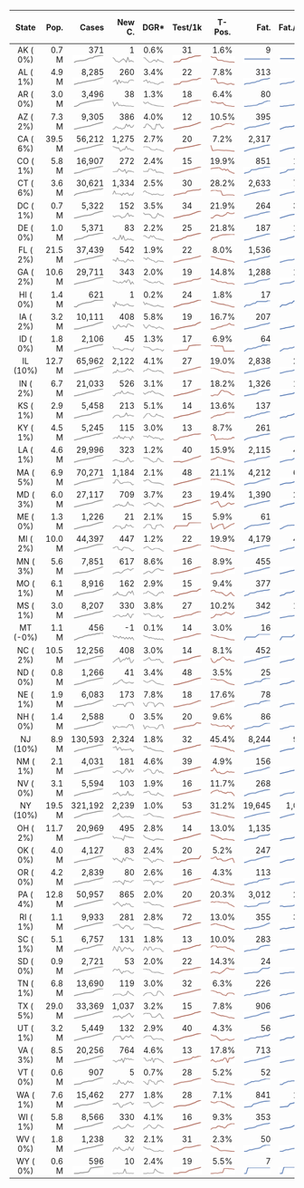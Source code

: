 
<!-- Building Table Time:  2020-05-06T20:34:07.043812 -->


| State | Pop. | Cases | New C. | DGR* | Test/1k | T-Pos. | Fat. | Fat./1M  | CFR* |  GF* | GF-14day | Dbl.Days | CDD | As-Of Date | 
| :---: | ---: | ---: | ---: | :---: | :---: | :---: | ---: | ---:  | :---: |  :---: | :---: | :---: | ---: | :---: | 
| AK ( 0%)  | 0.7 M  | 371 <br><img src="/assets/images/covid/sparklines/AK_img_positive_20200506_1588811647.png"> | 1 <br><img src="/assets/images/covid/sparklines/AK_img_positiveIncrease_20200506_1588811647.png"> | 0.6% <br><img src="/assets/images/covid/sparklines/AK_img_dgr_4_20200506_1588811647.png"> | 31 <br><img src="/assets/images/covid/sparklines/AK_img_total_test_per_1k_20200506_1588811647.png"> | 1.6% <br><img src="/assets/images/covid/sparklines/AK_img_test_positivity_20200506_1588811647.png"> | 9 <br><img src="/assets/images/covid/sparklines/AK_img_death_20200506_1588811647.png"> | 12 <br><img src="/assets/images/covid/sparklines/AK_img_death_20200506_1588811647.png">  | 2.4% <br><img src="/assets/images/covid/sparklines/AK_img_cfr_4_20200506_1588811648.png"> |  0.9 <br><img src="/assets/images/covid/sparklines/AK_img_gfac_4_20200506_1588811647.png"> | 14.0 <br><img src="/assets/images/covid/sparklines/AK_img_gfac_14sum_20200506_1588811648.png"> | 122 <br><img src="/assets/images/covid/sparklines/AK_img_doubling_days_20200506_1588811648.png"> | 4   | 05-May | 
| AL ( 1%)  | 4.9 M  | 8,285 <br><img src="/assets/images/covid/sparklines/AL_img_positive_20200506_1588811648.png"> | 260 <br><img src="/assets/images/covid/sparklines/AL_img_positiveIncrease_20200506_1588811648.png"> | 3.4% <br><img src="/assets/images/covid/sparklines/AL_img_dgr_4_20200506_1588811649.png"> | 22 <br><img src="/assets/images/covid/sparklines/AL_img_total_test_per_1k_20200506_1588811649.png"> | 7.8% <br><img src="/assets/images/covid/sparklines/AL_img_test_positivity_20200506_1588811649.png"> | 313 <br><img src="/assets/images/covid/sparklines/AL_img_death_20200506_1588811649.png"> | 64 <br><img src="/assets/images/covid/sparklines/AL_img_death_20200506_1588811649.png">  | 3.8% <br><img src="/assets/images/covid/sparklines/AL_img_cfr_4_20200506_1588811650.png"> |  1.0 <br><img src="/assets/images/covid/sparklines/AL_img_gfac_4_20200506_1588811649.png"> | 19.0 <br><img src="/assets/images/covid/sparklines/AL_img_gfac_14sum_20200506_1588811650.png"> | 20 <br><img src="/assets/images/covid/sparklines/AL_img_doubling_days_20200506_1588811650.png"> | 1   | 05-May | 
| AR ( 0%)  | 3.0 M  | 3,496 <br><img src="/assets/images/covid/sparklines/AR_img_positive_20200506_1588811650.png"> | 38 <br><img src="/assets/images/covid/sparklines/AR_img_positiveIncrease_20200506_1588811650.png"> | 1.3% <br><img src="/assets/images/covid/sparklines/AR_img_dgr_4_20200506_1588811651.png"> | 18 <br><img src="/assets/images/covid/sparklines/AR_img_total_test_per_1k_20200506_1588811651.png"> | 6.4% <br><img src="/assets/images/covid/sparklines/AR_img_test_positivity_20200506_1588811651.png"> | 80 <br><img src="/assets/images/covid/sparklines/AR_img_death_20200506_1588811651.png"> | 27 <br><img src="/assets/images/covid/sparklines/AR_img_death_20200506_1588811651.png">  | 2.2% <br><img src="/assets/images/covid/sparklines/AR_img_cfr_4_20200506_1588811652.png"> |  1.0 <br><img src="/assets/images/covid/sparklines/AR_img_gfac_4_20200506_1588811651.png"> | 16.9 <br><img src="/assets/images/covid/sparklines/AR_img_gfac_14sum_20200506_1588811651.png"> | 52 <br><img src="/assets/images/covid/sparklines/AR_img_doubling_days_20200506_1588811652.png"> | 0   | 05-May | 
| AZ ( 2%)  | 7.3 M  | 9,305 <br><img src="/assets/images/covid/sparklines/AZ_img_positive_20200506_1588811652.png"> | 386 <br><img src="/assets/images/covid/sparklines/AZ_img_positiveIncrease_20200506_1588811652.png"> | 4.0% <br><img src="/assets/images/covid/sparklines/AZ_img_dgr_4_20200506_1588811652.png"> | 12 <br><img src="/assets/images/covid/sparklines/AZ_img_total_test_per_1k_20200506_1588811653.png"> | 10.5% <br><img src="/assets/images/covid/sparklines/AZ_img_test_positivity_20200506_1588811653.png"> | 395 <br><img src="/assets/images/covid/sparklines/AZ_img_death_20200506_1588811653.png"> | 54 <br><img src="/assets/images/covid/sparklines/AZ_img_death_20200506_1588811653.png">  | 4.2% <br><img src="/assets/images/covid/sparklines/AZ_img_cfr_4_20200506_1588811654.png"> |  1.1 <br><img src="/assets/images/covid/sparklines/AZ_img_gfac_4_20200506_1588811653.png"> | 15.2 <br><img src="/assets/images/covid/sparklines/AZ_img_gfac_14sum_20200506_1588811653.png"> | 17 <br><img src="/assets/images/covid/sparklines/AZ_img_doubling_days_20200506_1588811654.png"> | 0   | 05-May | 
| CA ( 6%)  | 39.5 M  | 56,212 <br><img src="/assets/images/covid/sparklines/CA_img_positive_20200506_1588811654.png"> | 1,275 <br><img src="/assets/images/covid/sparklines/CA_img_positiveIncrease_20200506_1588811654.png"> | 2.7% <br><img src="/assets/images/covid/sparklines/CA_img_dgr_4_20200506_1588811654.png"> | 20 <br><img src="/assets/images/covid/sparklines/CA_img_total_test_per_1k_20200506_1588811655.png"> | 7.2% <br><img src="/assets/images/covid/sparklines/CA_img_test_positivity_20200506_1588811655.png"> | 2,317 <br><img src="/assets/images/covid/sparklines/CA_img_death_20200506_1588811655.png"> | 59 <br><img src="/assets/images/covid/sparklines/CA_img_death_20200506_1588811655.png">  | 4.1% <br><img src="/assets/images/covid/sparklines/CA_img_cfr_4_20200506_1588811656.png"> |  1.0 <br><img src="/assets/images/covid/sparklines/CA_img_gfac_4_20200506_1588811655.png"> | 15.3 <br><img src="/assets/images/covid/sparklines/CA_img_gfac_14sum_20200506_1588811655.png"> | 26 <br><img src="/assets/images/covid/sparklines/CA_img_doubling_days_20200506_1588811655.png"> | 3   | 05-May | 
| CO ( 1%)  | 5.8 M  | 16,907 <br><img src="/assets/images/covid/sparklines/CO_img_positive_20200506_1588811656.png"> | 272 <br><img src="/assets/images/covid/sparklines/CO_img_positiveIncrease_20200506_1588811656.png"> | 2.4% <br><img src="/assets/images/covid/sparklines/CO_img_dgr_4_20200506_1588811656.png"> | 15 <br><img src="/assets/images/covid/sparklines/CO_img_total_test_per_1k_20200506_1588811657.png"> | 19.9% <br><img src="/assets/images/covid/sparklines/CO_img_test_positivity_20200506_1588811657.png"> | 851 <br><img src="/assets/images/covid/sparklines/CO_img_death_20200506_1588811657.png"> | 148 <br><img src="/assets/images/covid/sparklines/CO_img_death_20200506_1588811657.png">  | 5.1% <br><img src="/assets/images/covid/sparklines/CO_img_cfr_4_20200506_1588811658.png"> |  1.9 <br><img src="/assets/images/covid/sparklines/CO_img_gfac_4_20200506_1588811657.png"> | 35.9 <br><img src="/assets/images/covid/sparklines/CO_img_gfac_14sum_20200506_1588811657.png"> | 29 <br><img src="/assets/images/covid/sparklines/CO_img_doubling_days_20200506_1588811658.png"> | 4   | 05-May | 
| CT ( 6%)  | 3.6 M  | 30,621 <br><img src="/assets/images/covid/sparklines/CT_img_positive_20200506_1588811658.png"> | 1,334 <br><img src="/assets/images/covid/sparklines/CT_img_positiveIncrease_20200506_1588811658.png"> | 2.5% <br><img src="/assets/images/covid/sparklines/CT_img_dgr_4_20200506_1588811658.png"> | 30 <br><img src="/assets/images/covid/sparklines/CT_img_total_test_per_1k_20200506_1588811658.png"> | 28.2% <br><img src="/assets/images/covid/sparklines/CT_img_test_positivity_20200506_1588811659.png"> | 2,633 <br><img src="/assets/images/covid/sparklines/CT_img_death_20200506_1588811659.png"> | 739 <br><img src="/assets/images/covid/sparklines/CT_img_death_20200506_1588811659.png">  | 8.4% <br><img src="/assets/images/covid/sparklines/CT_img_cfr_4_20200506_1588811660.png"> |  0.3 <br><img src="/assets/images/covid/sparklines/CT_img_gfac_4_20200506_1588811659.png"> | 13.8 <br><img src="/assets/images/covid/sparklines/CT_img_gfac_14sum_20200506_1588811659.png"> | 28 <br><img src="/assets/images/covid/sparklines/CT_img_doubling_days_20200506_1588811659.png"> | 0   | 04-May | 
| DC ( 1%)  | 0.7 M  | 5,322 <br><img src="/assets/images/covid/sparklines/DC_img_positive_20200506_1588811660.png"> | 152 <br><img src="/assets/images/covid/sparklines/DC_img_positiveIncrease_20200506_1588811660.png"> | 3.5% <br><img src="/assets/images/covid/sparklines/DC_img_dgr_4_20200506_1588811660.png"> | 34 <br><img src="/assets/images/covid/sparklines/DC_img_total_test_per_1k_20200506_1588811660.png"> | 21.9% <br><img src="/assets/images/covid/sparklines/DC_img_test_positivity_20200506_1588811661.png"> | 264 <br><img src="/assets/images/covid/sparklines/DC_img_death_20200506_1588811661.png"> | 374 <br><img src="/assets/images/covid/sparklines/DC_img_death_20200506_1588811661.png">  | 5.0% <br><img src="/assets/images/covid/sparklines/DC_img_cfr_4_20200506_1588811662.png"> |  1.0 <br><img src="/assets/images/covid/sparklines/DC_img_gfac_4_20200506_1588811661.png"> | 15.8 <br><img src="/assets/images/covid/sparklines/DC_img_gfac_14sum_20200506_1588811661.png"> | 20 <br><img src="/assets/images/covid/sparklines/DC_img_doubling_days_20200506_1588811661.png"> | 2   | 04-May | 
| DE ( 0%)  | 1.0 M  | 5,371 <br><img src="/assets/images/covid/sparklines/DE_img_positive_20200506_1588811662.png"> | 83 <br><img src="/assets/images/covid/sparklines/DE_img_positiveIncrease_20200506_1588811662.png"> | 2.2% <br><img src="/assets/images/covid/sparklines/DE_img_dgr_4_20200506_1588811662.png"> | 25 <br><img src="/assets/images/covid/sparklines/DE_img_total_test_per_1k_20200506_1588811662.png"> | 21.8% <br><img src="/assets/images/covid/sparklines/DE_img_test_positivity_20200506_1588811663.png"> | 187 <br><img src="/assets/images/covid/sparklines/DE_img_death_20200506_1588811663.png"> | 192 <br><img src="/assets/images/covid/sparklines/DE_img_death_20200506_1588811663.png">  | 3.4% <br><img src="/assets/images/covid/sparklines/DE_img_cfr_4_20200506_1588811664.png"> |  1.0 <br><img src="/assets/images/covid/sparklines/DE_img_gfac_4_20200506_1588811663.png"> | 18.1 <br><img src="/assets/images/covid/sparklines/DE_img_gfac_14sum_20200506_1588811663.png"> | 32 <br><img src="/assets/images/covid/sparklines/DE_img_doubling_days_20200506_1588811663.png"> | 0   | 04-May | 
| FL ( 2%)  | 21.5 M  | 37,439 <br><img src="/assets/images/covid/sparklines/FL_img_positive_20200506_1588811664.png"> | 542 <br><img src="/assets/images/covid/sparklines/FL_img_positiveIncrease_20200506_1588811664.png"> | 1.9% <br><img src="/assets/images/covid/sparklines/FL_img_dgr_4_20200506_1588811664.png"> | 22 <br><img src="/assets/images/covid/sparklines/FL_img_total_test_per_1k_20200506_1588811664.png"> | 8.0% <br><img src="/assets/images/covid/sparklines/FL_img_test_positivity_20200506_1588811664.png"> | 1,536 <br><img src="/assets/images/covid/sparklines/FL_img_death_20200506_1588811665.png"> | 72 <br><img src="/assets/images/covid/sparklines/FL_img_death_20200506_1588811665.png">  | 3.9% <br><img src="/assets/images/covid/sparklines/FL_img_cfr_4_20200506_1588811666.png"> |  1.0 <br><img src="/assets/images/covid/sparklines/FL_img_gfac_4_20200506_1588811665.png"> | 15.6 <br><img src="/assets/images/covid/sparklines/FL_img_gfac_14sum_20200506_1588811665.png"> | 37 <br><img src="/assets/images/covid/sparklines/FL_img_doubling_days_20200506_1588811665.png"> | 1   | 05-May | 
| GA ( 2%)  | 10.6 M  | 29,711 <br><img src="/assets/images/covid/sparklines/GA_img_positive_20200506_1588811666.png"> | 343 <br><img src="/assets/images/covid/sparklines/GA_img_positiveIncrease_20200506_1588811666.png"> | 2.0% <br><img src="/assets/images/covid/sparklines/GA_img_dgr_4_20200506_1588811666.png"> | 19 <br><img src="/assets/images/covid/sparklines/GA_img_total_test_per_1k_20200506_1588811666.png"> | 14.8% <br><img src="/assets/images/covid/sparklines/GA_img_test_positivity_20200506_1588811666.png"> | 1,288 <br><img src="/assets/images/covid/sparklines/GA_img_death_20200506_1588811667.png"> | 121 <br><img src="/assets/images/covid/sparklines/GA_img_death_20200506_1588811667.png">  | 4.2% <br><img src="/assets/images/covid/sparklines/GA_img_cfr_4_20200506_1588811667.png"> |  1.1 <br><img src="/assets/images/covid/sparklines/GA_img_gfac_4_20200506_1588811667.png"> | 15.2 <br><img src="/assets/images/covid/sparklines/GA_img_gfac_14sum_20200506_1588811667.png"> | 34 <br><img src="/assets/images/covid/sparklines/GA_img_doubling_days_20200506_1588811667.png"> | 1   | 05-May | 
| HI ( 0%)  | 1.4 M  | 621 <br><img src="/assets/images/covid/sparklines/HI_img_positive_20200506_1588811668.png"> | 1 <br><img src="/assets/images/covid/sparklines/HI_img_positiveIncrease_20200506_1588811668.png"> | 0.2% <br><img src="/assets/images/covid/sparklines/HI_img_dgr_4_20200506_1588811668.png"> | 24 <br><img src="/assets/images/covid/sparklines/HI_img_total_test_per_1k_20200506_1588811668.png"> | 1.8% <br><img src="/assets/images/covid/sparklines/HI_img_test_positivity_20200506_1588811668.png"> | 17 <br><img src="/assets/images/covid/sparklines/HI_img_death_20200506_1588811668.png"> | 12 <br><img src="/assets/images/covid/sparklines/HI_img_death_20200506_1588811668.png">  | 2.7% <br><img src="/assets/images/covid/sparklines/HI_img_cfr_4_20200506_1588811669.png"> |  0.6 <br><img src="/assets/images/covid/sparklines/HI_img_gfac_4_20200506_1588811668.png"> | 5.8 <br><img src="/assets/images/covid/sparklines/HI_img_gfac_14sum_20200506_1588811669.png"> | 379 <br><img src="/assets/images/covid/sparklines/HI_img_doubling_days_20200506_1588811669.png"> | 12   | 04-May | 
| IA ( 2%)  | 3.2 M  | 10,111 <br><img src="/assets/images/covid/sparklines/IA_img_positive_20200506_1588811669.png"> | 408 <br><img src="/assets/images/covid/sparklines/IA_img_positiveIncrease_20200506_1588811670.png"> | 5.8% <br><img src="/assets/images/covid/sparklines/IA_img_dgr_4_20200506_1588811670.png"> | 19 <br><img src="/assets/images/covid/sparklines/IA_img_total_test_per_1k_20200506_1588811670.png"> | 16.7% <br><img src="/assets/images/covid/sparklines/IA_img_test_positivity_20200506_1588811670.png"> | 207 <br><img src="/assets/images/covid/sparklines/IA_img_death_20200506_1588811670.png"> | 66 <br><img src="/assets/images/covid/sparklines/IA_img_death_20200506_1588811670.png">  | 2.0% <br><img src="/assets/images/covid/sparklines/IA_img_cfr_4_20200506_1588811671.png"> |  0.9 <br><img src="/assets/images/covid/sparklines/IA_img_gfac_4_20200506_1588811670.png"> | 17.3 <br><img src="/assets/images/covid/sparklines/IA_img_gfac_14sum_20200506_1588811671.png"> | 12 <br><img src="/assets/images/covid/sparklines/IA_img_doubling_days_20200506_1588811671.png"> | 1   | 04-May | 
| ID ( 0%)  | 1.8 M  | 2,106 <br><img src="/assets/images/covid/sparklines/ID_img_positive_20200506_1588811671.png"> | 45 <br><img src="/assets/images/covid/sparklines/ID_img_positiveIncrease_20200506_1588811671.png"> | 1.3% <br><img src="/assets/images/covid/sparklines/ID_img_dgr_4_20200506_1588811671.png"> | 17 <br><img src="/assets/images/covid/sparklines/ID_img_total_test_per_1k_20200506_1588811672.png"> | 6.9% <br><img src="/assets/images/covid/sparklines/ID_img_test_positivity_20200506_1588811672.png"> | 64 <br><img src="/assets/images/covid/sparklines/ID_img_death_20200506_1588811672.png"> | 36 <br><img src="/assets/images/covid/sparklines/ID_img_death_20200506_1588811672.png">  | 3.1% <br><img src="/assets/images/covid/sparklines/ID_img_cfr_4_20200506_1588811673.png"> |  0.7 <br><img src="/assets/images/covid/sparklines/ID_img_gfac_4_20200506_1588811672.png"> | 22.6 <br><img src="/assets/images/covid/sparklines/ID_img_gfac_14sum_20200506_1588811672.png"> | 52 <br><img src="/assets/images/covid/sparklines/ID_img_doubling_days_20200506_1588811673.png"> | 0   | 03-May | 
| IL (10%)  | 12.7 M  | 65,962 <br><img src="/assets/images/covid/sparklines/IL_img_positive_20200506_1588811673.png"> | 2,122 <br><img src="/assets/images/covid/sparklines/IL_img_positiveIncrease_20200506_1588811673.png"> | 4.1% <br><img src="/assets/images/covid/sparklines/IL_img_dgr_4_20200506_1588811673.png"> | 27 <br><img src="/assets/images/covid/sparklines/IL_img_total_test_per_1k_20200506_1588811674.png"> | 19.0% <br><img src="/assets/images/covid/sparklines/IL_img_test_positivity_20200506_1588811674.png"> | 2,838 <br><img src="/assets/images/covid/sparklines/IL_img_death_20200506_1588811674.png"> | 224 <br><img src="/assets/images/covid/sparklines/IL_img_death_20200506_1588811674.png">  | 4.3% <br><img src="/assets/images/covid/sparklines/IL_img_cfr_4_20200506_1588811675.png"> |  0.9 <br><img src="/assets/images/covid/sparklines/IL_img_gfac_4_20200506_1588811674.png"> | 14.9 <br><img src="/assets/images/covid/sparklines/IL_img_gfac_14sum_20200506_1588811674.png"> | 17 <br><img src="/assets/images/covid/sparklines/IL_img_doubling_days_20200506_1588811675.png"> | 2   | 05-May | 
| IN ( 2%)  | 6.7 M  | 21,033 <br><img src="/assets/images/covid/sparklines/IN_img_positive_20200506_1588811675.png"> | 526 <br><img src="/assets/images/covid/sparklines/IN_img_positiveIncrease_20200506_1588811675.png"> | 3.1% <br><img src="/assets/images/covid/sparklines/IN_img_dgr_4_20200506_1588811675.png"> | 17 <br><img src="/assets/images/covid/sparklines/IN_img_total_test_per_1k_20200506_1588811676.png"> | 18.2% <br><img src="/assets/images/covid/sparklines/IN_img_test_positivity_20200506_1588811676.png"> | 1,326 <br><img src="/assets/images/covid/sparklines/IN_img_death_20200506_1588811676.png"> | 197 <br><img src="/assets/images/covid/sparklines/IN_img_death_20200506_1588811676.png">  | 6.2% <br><img src="/assets/images/covid/sparklines/IN_img_cfr_4_20200506_1588811677.png"> |  0.9 <br><img src="/assets/images/covid/sparklines/IN_img_gfac_4_20200506_1588811676.png"> | 14.7 <br><img src="/assets/images/covid/sparklines/IN_img_gfac_14sum_20200506_1588811676.png"> | 23 <br><img src="/assets/images/covid/sparklines/IN_img_doubling_days_20200506_1588811676.png"> | 4   | 05-May | 
| KS ( 1%)  | 2.9 M  | 5,458 <br><img src="/assets/images/covid/sparklines/KS_img_positive_20200506_1588811677.png"> | 213 <br><img src="/assets/images/covid/sparklines/KS_img_positiveIncrease_20200506_1588811677.png"> | 5.1% <br><img src="/assets/images/covid/sparklines/KS_img_dgr_4_20200506_1588811677.png"> | 14 <br><img src="/assets/images/covid/sparklines/KS_img_total_test_per_1k_20200506_1588811677.png"> | 13.6% <br><img src="/assets/images/covid/sparklines/KS_img_test_positivity_20200506_1588811678.png"> | 137 <br><img src="/assets/images/covid/sparklines/KS_img_death_20200506_1588811678.png"> | 47 <br><img src="/assets/images/covid/sparklines/KS_img_death_20200506_1588811678.png">  | 2.7% <br><img src="/assets/images/covid/sparklines/KS_img_cfr_4_20200506_1588811679.png"> |  1.0 <br><img src="/assets/images/covid/sparklines/KS_img_gfac_4_20200506_1588811678.png"> | 19.1 <br><img src="/assets/images/covid/sparklines/KS_img_gfac_14sum_20200506_1588811678.png"> | 14 <br><img src="/assets/images/covid/sparklines/KS_img_doubling_days_20200506_1588811678.png"> | 3   | 05-May | 
| KY ( 1%)  | 4.5 M  | 5,245 <br><img src="/assets/images/covid/sparklines/KY_img_positive_20200506_1588811679.png"> | 115 <br><img src="/assets/images/covid/sparklines/KY_img_positiveIncrease_20200506_1588811679.png"> | 3.0% <br><img src="/assets/images/covid/sparklines/KY_img_dgr_4_20200506_1588811679.png"> | 13 <br><img src="/assets/images/covid/sparklines/KY_img_total_test_per_1k_20200506_1588811679.png"> | 8.7% <br><img src="/assets/images/covid/sparklines/KY_img_test_positivity_20200506_1588811679.png"> | 261 <br><img src="/assets/images/covid/sparklines/KY_img_death_20200506_1588811680.png"> | 58 <br><img src="/assets/images/covid/sparklines/KY_img_death_20200506_1588811680.png">  | 5.0% <br><img src="/assets/images/covid/sparklines/KY_img_cfr_4_20200506_1588811681.png"> |  0.6 <br><img src="/assets/images/covid/sparklines/KY_img_gfac_4_20200506_1588811680.png"> | 16.0 <br><img src="/assets/images/covid/sparklines/KY_img_gfac_14sum_20200506_1588811680.png"> | 23 <br><img src="/assets/images/covid/sparklines/KY_img_doubling_days_20200506_1588811680.png"> | 1   | 04-May | 
| LA ( 1%)  | 4.6 M  | 29,996 <br><img src="/assets/images/covid/sparklines/LA_img_positive_20200506_1588811681.png"> | 323 <br><img src="/assets/images/covid/sparklines/LA_img_positiveIncrease_20200506_1588811681.png"> | 1.2% <br><img src="/assets/images/covid/sparklines/LA_img_dgr_4_20200506_1588811681.png"> | 40 <br><img src="/assets/images/covid/sparklines/LA_img_total_test_per_1k_20200506_1588811681.png"> | 15.9% <br><img src="/assets/images/covid/sparklines/LA_img_test_positivity_20200506_1588811681.png"> | 2,115 <br><img src="/assets/images/covid/sparklines/LA_img_death_20200506_1588811682.png"> | 455 <br><img src="/assets/images/covid/sparklines/LA_img_death_20200506_1588811682.png">  | 6.9% <br><img src="/assets/images/covid/sparklines/LA_img_cfr_4_20200506_1588811683.png"> |  1.1 <br><img src="/assets/images/covid/sparklines/LA_img_gfac_4_20200506_1588811682.png"> | 14.9 <br><img src="/assets/images/covid/sparklines/LA_img_gfac_14sum_20200506_1588811682.png"> | 60 <br><img src="/assets/images/covid/sparklines/LA_img_doubling_days_20200506_1588811682.png"> | 1   | 05-May | 
| MA ( 5%)  | 6.9 M  | 70,271 <br><img src="/assets/images/covid/sparklines/MA_img_positive_20200506_1588811683.png"> | 1,184 <br><img src="/assets/images/covid/sparklines/MA_img_positiveIncrease_20200506_1588811683.png"> | 2.1% <br><img src="/assets/images/covid/sparklines/MA_img_dgr_4_20200506_1588811683.png"> | 48 <br><img src="/assets/images/covid/sparklines/MA_img_total_test_per_1k_20200506_1588811683.png"> | 21.1% <br><img src="/assets/images/covid/sparklines/MA_img_test_positivity_20200506_1588811683.png"> | 4,212 <br><img src="/assets/images/covid/sparklines/MA_img_death_20200506_1588811684.png"> | 606 <br><img src="/assets/images/covid/sparklines/MA_img_death_20200506_1588811684.png">  | 5.9% <br><img src="/assets/images/covid/sparklines/MA_img_cfr_4_20200506_1588811685.png"> |  1.0 <br><img src="/assets/images/covid/sparklines/MA_img_gfac_4_20200506_1588811684.png"> | 14.1 <br><img src="/assets/images/covid/sparklines/MA_img_gfac_14sum_20200506_1588811684.png"> | 32 <br><img src="/assets/images/covid/sparklines/MA_img_doubling_days_20200506_1588811684.png"> | 0   | 05-May | 
| MD ( 3%)  | 6.0 M  | 27,117 <br><img src="/assets/images/covid/sparklines/MD_img_positive_20200506_1588811685.png"> | 709 <br><img src="/assets/images/covid/sparklines/MD_img_positiveIncrease_20200506_1588811685.png"> | 3.7% <br><img src="/assets/images/covid/sparklines/MD_img_dgr_4_20200506_1588811685.png"> | 23 <br><img src="/assets/images/covid/sparklines/MD_img_total_test_per_1k_20200506_1588811685.png"> | 19.4% <br><img src="/assets/images/covid/sparklines/MD_img_test_positivity_20200506_1588811685.png"> | 1,390 <br><img src="/assets/images/covid/sparklines/MD_img_death_20200506_1588811686.png"> | 230 <br><img src="/assets/images/covid/sparklines/MD_img_death_20200506_1588811686.png">  | 5.1% <br><img src="/assets/images/covid/sparklines/MD_img_cfr_4_20200506_1588811689.png"> |  0.9 <br><img src="/assets/images/covid/sparklines/MD_img_gfac_4_20200506_1588811686.png"> | 15.2 <br><img src="/assets/images/covid/sparklines/MD_img_gfac_14sum_20200506_1588811686.png"> | 19 <br><img src="/assets/images/covid/sparklines/MD_img_doubling_days_20200506_1588811686.png"> | 4   | 05-May | 
| ME ( 0%)  | 1.3 M  | 1,226 <br><img src="/assets/images/covid/sparklines/ME_img_positive_20200506_1588811689.png"> | 21 <br><img src="/assets/images/covid/sparklines/ME_img_positiveIncrease_20200506_1588811690.png"> | 2.1% <br><img src="/assets/images/covid/sparklines/ME_img_dgr_4_20200506_1588811690.png"> | 15 <br><img src="/assets/images/covid/sparklines/ME_img_total_test_per_1k_20200506_1588811690.png"> | 5.9% <br><img src="/assets/images/covid/sparklines/ME_img_test_positivity_20200506_1588811690.png"> | 61 <br><img src="/assets/images/covid/sparklines/ME_img_death_20200506_1588811690.png"> | 45 <br><img src="/assets/images/covid/sparklines/ME_img_death_20200506_1588811690.png">  | 4.9% <br><img src="/assets/images/covid/sparklines/ME_img_cfr_4_20200506_1588811691.png"> |  1.0 <br><img src="/assets/images/covid/sparklines/ME_img_gfac_4_20200506_1588811691.png"> | 16.4 <br><img src="/assets/images/covid/sparklines/ME_img_gfac_14sum_20200506_1588811691.png"> | 34 <br><img src="/assets/images/covid/sparklines/ME_img_doubling_days_20200506_1588811691.png"> | 0   | 04-May | 
| MI ( 2%)  | 10.0 M  | 44,397 <br><img src="/assets/images/covid/sparklines/MI_img_positive_20200506_1588811691.png"> | 447 <br><img src="/assets/images/covid/sparklines/MI_img_positiveIncrease_20200506_1588811692.png"> | 1.2% <br><img src="/assets/images/covid/sparklines/MI_img_dgr_4_20200506_1588811692.png"> | 22 <br><img src="/assets/images/covid/sparklines/MI_img_total_test_per_1k_20200506_1588811692.png"> | 19.9% <br><img src="/assets/images/covid/sparklines/MI_img_test_positivity_20200506_1588811692.png"> | 4,179 <br><img src="/assets/images/covid/sparklines/MI_img_death_20200506_1588811692.png"> | 418 <br><img src="/assets/images/covid/sparklines/MI_img_death_20200506_1588811692.png">  | 9.3% <br><img src="/assets/images/covid/sparklines/MI_img_cfr_4_20200506_1588811693.png"> |  1.3 <br><img src="/assets/images/covid/sparklines/MI_img_gfac_4_20200506_1588811693.png"> | 15.0 <br><img src="/assets/images/covid/sparklines/MI_img_gfac_14sum_20200506_1588811693.png"> | 59 <br><img src="/assets/images/covid/sparklines/MI_img_doubling_days_20200506_1588811693.png"> | 0   | 05-May | 
| MN ( 3%)  | 5.6 M  | 7,851 <br><img src="/assets/images/covid/sparklines/MN_img_positive_20200506_1588811694.png"> | 617 <br><img src="/assets/images/covid/sparklines/MN_img_positiveIncrease_20200506_1588811694.png"> | 8.6% <br><img src="/assets/images/covid/sparklines/MN_img_dgr_4_20200506_1588811694.png"> | 16 <br><img src="/assets/images/covid/sparklines/MN_img_total_test_per_1k_20200506_1588811694.png"> | 8.9% <br><img src="/assets/images/covid/sparklines/MN_img_test_positivity_20200506_1588811694.png"> | 455 <br><img src="/assets/images/covid/sparklines/MN_img_death_20200506_1588811694.png"> | 81 <br><img src="/assets/images/covid/sparklines/MN_img_death_20200506_1588811694.png">  | 6.1% <br><img src="/assets/images/covid/sparklines/MN_img_cfr_4_20200506_1588811695.png"> |  1.1 <br><img src="/assets/images/covid/sparklines/MN_img_gfac_4_20200506_1588811695.png"> | 16.3 <br><img src="/assets/images/covid/sparklines/MN_img_gfac_14sum_20200506_1588811695.png"> | 8 <br><img src="/assets/images/covid/sparklines/MN_img_doubling_days_20200506_1588811695.png"> | 0   | 04-May | 
| MO ( 1%)  | 6.1 M  | 8,916 <br><img src="/assets/images/covid/sparklines/MO_img_positive_20200506_1588811696.png"> | 162 <br><img src="/assets/images/covid/sparklines/MO_img_positiveIncrease_20200506_1588811696.png"> | 2.9% <br><img src="/assets/images/covid/sparklines/MO_img_dgr_4_20200506_1588811696.png"> | 15 <br><img src="/assets/images/covid/sparklines/MO_img_total_test_per_1k_20200506_1588811696.png"> | 9.4% <br><img src="/assets/images/covid/sparklines/MO_img_test_positivity_20200506_1588811696.png"> | 377 <br><img src="/assets/images/covid/sparklines/MO_img_death_20200506_1588811696.png"> | 61 <br><img src="/assets/images/covid/sparklines/MO_img_death_20200506_1588811696.png">  | 4.2% <br><img src="/assets/images/covid/sparklines/MO_img_cfr_4_20200506_1588811697.png"> |  0.9 <br><img src="/assets/images/covid/sparklines/MO_img_gfac_4_20200506_1588811697.png"> | 15.3 <br><img src="/assets/images/covid/sparklines/MO_img_gfac_14sum_20200506_1588811697.png"> | 24 <br><img src="/assets/images/covid/sparklines/MO_img_doubling_days_20200506_1588811697.png"> | 1   | 05-May | 
| MS ( 1%)  | 3.0 M  | 8,207 <br><img src="/assets/images/covid/sparklines/MS_img_positive_20200506_1588811698.png"> | 330 <br><img src="/assets/images/covid/sparklines/MS_img_positiveIncrease_20200506_1588811698.png"> | 3.8% <br><img src="/assets/images/covid/sparklines/MS_img_dgr_4_20200506_1588811698.png"> | 27 <br><img src="/assets/images/covid/sparklines/MS_img_total_test_per_1k_20200506_1588811698.png"> | 10.2% <br><img src="/assets/images/covid/sparklines/MS_img_test_positivity_20200506_1588811698.png"> | 342 <br><img src="/assets/images/covid/sparklines/MS_img_death_20200506_1588811698.png"> | 115 <br><img src="/assets/images/covid/sparklines/MS_img_death_20200506_1588811698.png">  | 4.0% <br><img src="/assets/images/covid/sparklines/MS_img_cfr_4_20200506_1588811699.png"> |  1.4 <br><img src="/assets/images/covid/sparklines/MS_img_gfac_4_20200506_1588811699.png"> | 15.5 <br><img src="/assets/images/covid/sparklines/MS_img_gfac_14sum_20200506_1588811699.png"> | 18 <br><img src="/assets/images/covid/sparklines/MS_img_doubling_days_20200506_1588811699.png"> | 0   | 04-May | 
| MT (-0%)  | 1.1 M  | 456 <br><img src="/assets/images/covid/sparklines/MT_img_positive_20200506_1588811700.png"> | -1 <br><img src="/assets/images/covid/sparklines/MT_img_positiveIncrease_20200506_1588811700.png"> | 0.1% <br><img src="/assets/images/covid/sparklines/MT_img_dgr_4_20200506_1588811700.png"> | 14 <br><img src="/assets/images/covid/sparklines/MT_img_total_test_per_1k_20200506_1588811700.png"> | 3.0% <br><img src="/assets/images/covid/sparklines/MT_img_test_positivity_20200506_1588811700.png"> | 16 <br><img src="/assets/images/covid/sparklines/MT_img_death_20200506_1588811700.png"> | 15 <br><img src="/assets/images/covid/sparklines/MT_img_death_20200506_1588811700.png">  | 3.5% <br><img src="/assets/images/covid/sparklines/MT_img_cfr_4_20200506_1588811701.png"> |  -0.2 <br><img src="/assets/images/covid/sparklines/MT_img_gfac_4_20200506_1588811701.png"> | 10.2 <br><img src="/assets/images/covid/sparklines/MT_img_gfac_14sum_20200506_1588811701.png"> | 846 <br><img src="/assets/images/covid/sparklines/MT_img_doubling_days_20200506_1588811701.png"> | 16   | 05-May | 
| NC ( 2%)  | 10.5 M  | 12,256 <br><img src="/assets/images/covid/sparklines/NC_img_positive_20200506_1588811702.png"> | 408 <br><img src="/assets/images/covid/sparklines/NC_img_positiveIncrease_20200506_1588811702.png"> | 3.0% <br><img src="/assets/images/covid/sparklines/NC_img_dgr_4_20200506_1588811702.png"> | 14 <br><img src="/assets/images/covid/sparklines/NC_img_total_test_per_1k_20200506_1588811702.png"> | 8.1% <br><img src="/assets/images/covid/sparklines/NC_img_test_positivity_20200506_1588811702.png"> | 452 <br><img src="/assets/images/covid/sparklines/NC_img_death_20200506_1588811702.png"> | 43 <br><img src="/assets/images/covid/sparklines/NC_img_death_20200506_1588811702.png">  | 3.6% <br><img src="/assets/images/covid/sparklines/NC_img_cfr_4_20200506_1588811703.png"> |  1.5 <br><img src="/assets/images/covid/sparklines/NC_img_gfac_4_20200506_1588811703.png"> | 15.9 <br><img src="/assets/images/covid/sparklines/NC_img_gfac_14sum_20200506_1588811703.png"> | 23 <br><img src="/assets/images/covid/sparklines/NC_img_doubling_days_20200506_1588811703.png"> | 0   | 05-May | 
| ND ( 0%)  | 0.8 M  | 1,266 <br><img src="/assets/images/covid/sparklines/ND_img_positive_20200506_1588811704.png"> | 41 <br><img src="/assets/images/covid/sparklines/ND_img_positiveIncrease_20200506_1588811704.png"> | 3.4% <br><img src="/assets/images/covid/sparklines/ND_img_dgr_4_20200506_1588811704.png"> | 48 <br><img src="/assets/images/covid/sparklines/ND_img_total_test_per_1k_20200506_1588811704.png"> | 3.5% <br><img src="/assets/images/covid/sparklines/ND_img_test_positivity_20200506_1588811704.png"> | 25 <br><img src="/assets/images/covid/sparklines/ND_img_death_20200506_1588811705.png"> | 33 <br><img src="/assets/images/covid/sparklines/ND_img_death_20200506_1588811705.png">  | 2.0% <br><img src="/assets/images/covid/sparklines/ND_img_cfr_4_20200506_1588811706.png"> |  1.0 <br><img src="/assets/images/covid/sparklines/ND_img_gfac_4_20200506_1588811705.png"> | 15.2 <br><img src="/assets/images/covid/sparklines/ND_img_gfac_14sum_20200506_1588811705.png"> | 20 <br><img src="/assets/images/covid/sparklines/ND_img_doubling_days_20200506_1588811705.png"> | 0   | 05-May | 
| NE ( 1%)  | 1.9 M  | 6,083 <br><img src="/assets/images/covid/sparklines/NE_img_positive_20200506_1588811706.png"> | 173 <br><img src="/assets/images/covid/sparklines/NE_img_positiveIncrease_20200506_1588811706.png"> | 7.8% <br><img src="/assets/images/covid/sparklines/NE_img_dgr_4_20200506_1588811706.png"> | 18 <br><img src="/assets/images/covid/sparklines/NE_img_total_test_per_1k_20200506_1588811706.png"> | 17.6% <br><img src="/assets/images/covid/sparklines/NE_img_test_positivity_20200506_1588811706.png"> | 78 <br><img src="/assets/images/covid/sparklines/NE_img_death_20200506_1588811707.png"> | 40 <br><img src="/assets/images/covid/sparklines/NE_img_death_20200506_1588811707.png">  | 1.4% <br><img src="/assets/images/covid/sparklines/NE_img_cfr_4_20200506_1588811708.png"> |  1.5 <br><img src="/assets/images/covid/sparklines/NE_img_gfac_4_20200506_1588811707.png"> | 39.1 <br><img src="/assets/images/covid/sparklines/NE_img_gfac_14sum_20200506_1588811707.png"> | 9 <br><img src="/assets/images/covid/sparklines/NE_img_doubling_days_20200506_1588811707.png"> | 1   | 04-May | 
| NH ( 0%)  | 1.4 M  | 2,588 <br><img src="/assets/images/covid/sparklines/NH_img_positive_20200506_1588811708.png"> | 0 <br><img src="/assets/images/covid/sparklines/NH_img_positiveIncrease_20200506_1588811708.png"> | 3.5% <br><img src="/assets/images/covid/sparklines/NH_img_dgr_4_20200506_1588811708.png"> | 20 <br><img src="/assets/images/covid/sparklines/NH_img_total_test_per_1k_20200506_1588811708.png"> | 9.6% <br><img src="/assets/images/covid/sparklines/NH_img_test_positivity_20200506_1588811708.png"> | 86 <br><img src="/assets/images/covid/sparklines/NH_img_death_20200506_1588811709.png"> | 63 <br><img src="/assets/images/covid/sparklines/NH_img_death_20200506_1588811709.png">  | 3.3% <br><img src="/assets/images/covid/sparklines/NH_img_cfr_4_20200506_1588811710.png"> |  0.8 <br><img src="/assets/images/covid/sparklines/NH_img_gfac_4_20200506_1588811709.png"> | 14.0 <br><img src="/assets/images/covid/sparklines/NH_img_gfac_14sum_20200506_1588811709.png"> | 20 <br><img src="/assets/images/covid/sparklines/NH_img_doubling_days_20200506_1588811709.png"> | 1   | 04-May | 
| NJ (10%)  | 8.9 M  | 130,593 <br><img src="/assets/images/covid/sparklines/NJ_img_positive_20200506_1588811710.png"> | 2,324 <br><img src="/assets/images/covid/sparklines/NJ_img_positiveIncrease_20200506_1588811710.png"> | 1.8% <br><img src="/assets/images/covid/sparklines/NJ_img_dgr_4_20200506_1588811710.png"> | 32 <br><img src="/assets/images/covid/sparklines/NJ_img_total_test_per_1k_20200506_1588811710.png"> | 45.4% <br><img src="/assets/images/covid/sparklines/NJ_img_test_positivity_20200506_1588811710.png"> | 8,244 <br><img src="/assets/images/covid/sparklines/NJ_img_death_20200506_1588811711.png"> | 928 <br><img src="/assets/images/covid/sparklines/NJ_img_death_20200506_1588811711.png">  | 6.2% <br><img src="/assets/images/covid/sparklines/NJ_img_cfr_4_20200506_1588811712.png"> |  1.1 <br><img src="/assets/images/covid/sparklines/NJ_img_gfac_4_20200506_1588811711.png"> | 14.2 <br><img src="/assets/images/covid/sparklines/NJ_img_gfac_14sum_20200506_1588811711.png"> | 38 <br><img src="/assets/images/covid/sparklines/NJ_img_doubling_days_20200506_1588811711.png"> | 0   | 05-May | 
| NM ( 1%)  | 2.1 M  | 4,031 <br><img src="/assets/images/covid/sparklines/NM_img_positive_20200506_1588811712.png"> | 181 <br><img src="/assets/images/covid/sparklines/NM_img_positiveIncrease_20200506_1588811712.png"> | 4.6% <br><img src="/assets/images/covid/sparklines/NM_img_dgr_4_20200506_1588811712.png"> | 39 <br><img src="/assets/images/covid/sparklines/NM_img_total_test_per_1k_20200506_1588811712.png"> | 4.9% <br><img src="/assets/images/covid/sparklines/NM_img_test_positivity_20200506_1588811712.png"> | 156 <br><img src="/assets/images/covid/sparklines/NM_img_death_20200506_1588811712.png"> | 74 <br><img src="/assets/images/covid/sparklines/NM_img_death_20200506_1588811712.png">  | 3.8% <br><img src="/assets/images/covid/sparklines/NM_img_cfr_4_20200506_1588811713.png"> |  1.2 <br><img src="/assets/images/covid/sparklines/NM_img_gfac_4_20200506_1588811713.png"> | 16.3 <br><img src="/assets/images/covid/sparklines/NM_img_gfac_14sum_20200506_1588811713.png"> | 15 <br><img src="/assets/images/covid/sparklines/NM_img_doubling_days_20200506_1588811713.png"> | 0   | 04-May | 
| NV ( 0%)  | 3.1 M  | 5,594 <br><img src="/assets/images/covid/sparklines/NV_img_positive_20200506_1588811714.png"> | 103 <br><img src="/assets/images/covid/sparklines/NV_img_positiveIncrease_20200506_1588811714.png"> | 1.9% <br><img src="/assets/images/covid/sparklines/NV_img_dgr_4_20200506_1588811714.png"> | 16 <br><img src="/assets/images/covid/sparklines/NV_img_total_test_per_1k_20200506_1588811714.png"> | 11.7% <br><img src="/assets/images/covid/sparklines/NV_img_test_positivity_20200506_1588811714.png"> | 268 <br><img src="/assets/images/covid/sparklines/NV_img_death_20200506_1588811715.png"> | 87 <br><img src="/assets/images/covid/sparklines/NV_img_death_20200506_1588811715.png">  | 4.8% <br><img src="/assets/images/covid/sparklines/NV_img_cfr_4_20200506_1588811716.png"> |  1.2 <br><img src="/assets/images/covid/sparklines/NV_img_gfac_4_20200506_1588811715.png"> | 15.4 <br><img src="/assets/images/covid/sparklines/NV_img_gfac_14sum_20200506_1588811715.png"> | 37 <br><img src="/assets/images/covid/sparklines/NV_img_doubling_days_20200506_1588811715.png"> | 0   | 05-May | 
| NY (10%)  | 19.5 M  | 321,192 <br><img src="/assets/images/covid/sparklines/NY_img_positive_20200506_1588811716.png"> | 2,239 <br><img src="/assets/images/covid/sparklines/NY_img_positiveIncrease_20200506_1588811716.png"> | 1.0% <br><img src="/assets/images/covid/sparklines/NY_img_dgr_4_20200506_1588811716.png"> | 53 <br><img src="/assets/images/covid/sparklines/NY_img_total_test_per_1k_20200506_1588811716.png"> | 31.2% <br><img src="/assets/images/covid/sparklines/NY_img_test_positivity_20200506_1588811716.png"> | 19,645 <br><img src="/assets/images/covid/sparklines/NY_img_death_20200506_1588811717.png"> | 1,010 <br><img src="/assets/images/covid/sparklines/NY_img_death_20200506_1588811717.png">  | 6.1% <br><img src="/assets/images/covid/sparklines/NY_img_cfr_4_20200506_1588811718.png"> |  0.9 <br><img src="/assets/images/covid/sparklines/NY_img_gfac_4_20200506_1588811717.png"> | 14.0 <br><img src="/assets/images/covid/sparklines/NY_img_gfac_14sum_20200506_1588811717.png"> | 73 <br><img src="/assets/images/covid/sparklines/NY_img_doubling_days_20200506_1588811717.png"> | 3   | 05-May | 
| OH ( 2%)  | 11.7 M  | 20,969 <br><img src="/assets/images/covid/sparklines/OH_img_positive_20200506_1588811718.png"> | 495 <br><img src="/assets/images/covid/sparklines/OH_img_positiveIncrease_20200506_1588811718.png"> | 2.8% <br><img src="/assets/images/covid/sparklines/OH_img_dgr_4_20200506_1588811718.png"> | 14 <br><img src="/assets/images/covid/sparklines/OH_img_total_test_per_1k_20200506_1588811718.png"> | 13.0% <br><img src="/assets/images/covid/sparklines/OH_img_test_positivity_20200506_1588811718.png"> | 1,135 <br><img src="/assets/images/covid/sparklines/OH_img_death_20200506_1588811719.png"> | 97 <br><img src="/assets/images/covid/sparklines/OH_img_death_20200506_1588811719.png">  | 5.3% <br><img src="/assets/images/covid/sparklines/OH_img_cfr_4_20200506_1588811720.png"> |  0.9 <br><img src="/assets/images/covid/sparklines/OH_img_gfac_4_20200506_1588811719.png"> | 11.7 <br><img src="/assets/images/covid/sparklines/OH_img_gfac_14sum_20200506_1588811719.png"> | 24 <br><img src="/assets/images/covid/sparklines/OH_img_doubling_days_20200506_1588811719.png"> | 6   | 05-May | 
| OK ( 0%)  | 4.0 M  | 4,127 <br><img src="/assets/images/covid/sparklines/OK_img_positive_20200506_1588811720.png"> | 83 <br><img src="/assets/images/covid/sparklines/OK_img_positiveIncrease_20200506_1588811720.png"> | 2.4% <br><img src="/assets/images/covid/sparklines/OK_img_dgr_4_20200506_1588811720.png"> | 20 <br><img src="/assets/images/covid/sparklines/OK_img_total_test_per_1k_20200506_1588811720.png"> | 5.2% <br><img src="/assets/images/covid/sparklines/OK_img_test_positivity_20200506_1588811720.png"> | 247 <br><img src="/assets/images/covid/sparklines/OK_img_death_20200506_1588811721.png"> | 62 <br><img src="/assets/images/covid/sparklines/OK_img_death_20200506_1588811721.png">  | 6.0% <br><img src="/assets/images/covid/sparklines/OK_img_cfr_4_20200506_1588811721.png"> |  1.0 <br><img src="/assets/images/covid/sparklines/OK_img_gfac_4_20200506_1588811721.png"> | 17.9 <br><img src="/assets/images/covid/sparklines/OK_img_gfac_14sum_20200506_1588811721.png"> | 29 <br><img src="/assets/images/covid/sparklines/OK_img_doubling_days_20200506_1588811721.png"> | 0   | 05-May | 
| OR ( 0%)  | 4.2 M  | 2,839 <br><img src="/assets/images/covid/sparklines/OR_img_positive_20200506_1588811722.png"> | 80 <br><img src="/assets/images/covid/sparklines/OR_img_positiveIncrease_20200506_1588811722.png"> | 2.6% <br><img src="/assets/images/covid/sparklines/OR_img_dgr_4_20200506_1588811722.png"> | 16 <br><img src="/assets/images/covid/sparklines/OR_img_total_test_per_1k_20200506_1588811722.png"> | 4.3% <br><img src="/assets/images/covid/sparklines/OR_img_test_positivity_20200506_1588811722.png"> | 113 <br><img src="/assets/images/covid/sparklines/OR_img_death_20200506_1588811722.png"> | 27 <br><img src="/assets/images/covid/sparklines/OR_img_death_20200506_1588811722.png">  | 4.0% <br><img src="/assets/images/covid/sparklines/OR_img_cfr_4_20200506_1588811723.png"> |  1.1 <br><img src="/assets/images/covid/sparklines/OR_img_gfac_4_20200506_1588811723.png"> | 12.8 <br><img src="/assets/images/covid/sparklines/OR_img_gfac_14sum_20200506_1588811723.png"> | 26 <br><img src="/assets/images/covid/sparklines/OR_img_doubling_days_20200506_1588811723.png"> | 0   | 05-May | 
| PA ( 4%)  | 12.8 M  | 50,957 <br><img src="/assets/images/covid/sparklines/PA_img_positive_20200506_1588811724.png"> | 865 <br><img src="/assets/images/covid/sparklines/PA_img_positiveIncrease_20200506_1588811724.png"> | 2.0% <br><img src="/assets/images/covid/sparklines/PA_img_dgr_4_20200506_1588811724.png"> | 20 <br><img src="/assets/images/covid/sparklines/PA_img_total_test_per_1k_20200506_1588811724.png"> | 20.3% <br><img src="/assets/images/covid/sparklines/PA_img_test_positivity_20200506_1588811724.png"> | 3,012 <br><img src="/assets/images/covid/sparklines/PA_img_death_20200506_1588811724.png"> | 235 <br><img src="/assets/images/covid/sparklines/PA_img_death_20200506_1588811724.png">  | 5.3% <br><img src="/assets/images/covid/sparklines/PA_img_cfr_4_20200506_1588811725.png"> |  1.0 <br><img src="/assets/images/covid/sparklines/PA_img_gfac_4_20200506_1588811724.png"> | 14.0 <br><img src="/assets/images/covid/sparklines/PA_img_gfac_14sum_20200506_1588811725.png"> | 35 <br><img src="/assets/images/covid/sparklines/PA_img_doubling_days_20200506_1588811725.png"> | 0   | 05-May | 
| RI ( 1%)  | 1.1 M  | 9,933 <br><img src="/assets/images/covid/sparklines/RI_img_positive_20200506_1588811725.png"> | 281 <br><img src="/assets/images/covid/sparklines/RI_img_positiveIncrease_20200506_1588811726.png"> | 2.8% <br><img src="/assets/images/covid/sparklines/RI_img_dgr_4_20200506_1588811726.png"> | 72 <br><img src="/assets/images/covid/sparklines/RI_img_total_test_per_1k_20200506_1588811726.png"> | 13.0% <br><img src="/assets/images/covid/sparklines/RI_img_test_positivity_20200506_1588811726.png"> | 355 <br><img src="/assets/images/covid/sparklines/RI_img_death_20200506_1588811726.png"> | 335 <br><img src="/assets/images/covid/sparklines/RI_img_death_20200506_1588811726.png">  | 3.4% <br><img src="/assets/images/covid/sparklines/RI_img_cfr_4_20200506_1588811727.png"> |  1.2 <br><img src="/assets/images/covid/sparklines/RI_img_gfac_4_20200506_1588811726.png"> | 14.0 <br><img src="/assets/images/covid/sparklines/RI_img_gfac_14sum_20200506_1588811727.png"> | 25 <br><img src="/assets/images/covid/sparklines/RI_img_doubling_days_20200506_1588811727.png"> | 0   | 05-May | 
| SC ( 1%)  | 5.1 M  | 6,757 <br><img src="/assets/images/covid/sparklines/SC_img_positive_20200506_1588811727.png"> | 131 <br><img src="/assets/images/covid/sparklines/SC_img_positiveIncrease_20200506_1588811727.png"> | 1.8% <br><img src="/assets/images/covid/sparklines/SC_img_dgr_4_20200506_1588811728.png"> | 13 <br><img src="/assets/images/covid/sparklines/SC_img_total_test_per_1k_20200506_1588811728.png"> | 10.0% <br><img src="/assets/images/covid/sparklines/SC_img_test_positivity_20200506_1588811728.png"> | 283 <br><img src="/assets/images/covid/sparklines/SC_img_death_20200506_1588811728.png"> | 55 <br><img src="/assets/images/covid/sparklines/SC_img_death_20200506_1588811728.png">  | 4.1% <br><img src="/assets/images/covid/sparklines/SC_img_cfr_4_20200506_1588811729.png"> |  0.5 <br><img src="/assets/images/covid/sparklines/SC_img_gfac_4_20200506_1588811728.png"> | 15.2 <br><img src="/assets/images/covid/sparklines/SC_img_gfac_14sum_20200506_1588811729.png"> | 38 <br><img src="/assets/images/covid/sparklines/SC_img_doubling_days_20200506_1588811729.png"> | 0   | 04-May | 
| SD ( 0%)  | 0.9 M  | 2,721 <br><img src="/assets/images/covid/sparklines/SD_img_positive_20200506_1588811729.png"> | 53 <br><img src="/assets/images/covid/sparklines/SD_img_positiveIncrease_20200506_1588811729.png"> | 2.0% <br><img src="/assets/images/covid/sparklines/SD_img_dgr_4_20200506_1588811729.png"> | 22 <br><img src="/assets/images/covid/sparklines/SD_img_total_test_per_1k_20200506_1588811730.png"> | 14.3% <br><img src="/assets/images/covid/sparklines/SD_img_test_positivity_20200506_1588811730.png"> | 24 <br><img src="/assets/images/covid/sparklines/SD_img_death_20200506_1588811730.png"> | 27 <br><img src="/assets/images/covid/sparklines/SD_img_death_20200506_1588811730.png">  | 0.8% <br><img src="/assets/images/covid/sparklines/SD_img_cfr_4_20200506_1588811731.png"> |  1.1 <br><img src="/assets/images/covid/sparklines/SD_img_gfac_4_20200506_1588811730.png"> | 14.6 <br><img src="/assets/images/covid/sparklines/SD_img_gfac_14sum_20200506_1588811730.png"> | 35 <br><img src="/assets/images/covid/sparklines/SD_img_doubling_days_20200506_1588811731.png"> | 0   | 04-May | 
| TN ( 1%)  | 6.8 M  | 13,690 <br><img src="/assets/images/covid/sparklines/TN_img_positive_20200506_1588811731.png"> | 119 <br><img src="/assets/images/covid/sparklines/TN_img_positiveIncrease_20200506_1588811731.png"> | 3.0% <br><img src="/assets/images/covid/sparklines/TN_img_dgr_4_20200506_1588811731.png"> | 32 <br><img src="/assets/images/covid/sparklines/TN_img_total_test_per_1k_20200506_1588811732.png"> | 6.3% <br><img src="/assets/images/covid/sparklines/TN_img_test_positivity_20200506_1588811732.png"> | 226 <br><img src="/assets/images/covid/sparklines/TN_img_death_20200506_1588811732.png"> | 33 <br><img src="/assets/images/covid/sparklines/TN_img_death_20200506_1588811732.png">  | 1.7% <br><img src="/assets/images/covid/sparklines/TN_img_cfr_4_20200506_1588811733.png"> |  0.7 <br><img src="/assets/images/covid/sparklines/TN_img_gfac_4_20200506_1588811732.png"> | 17.4 <br><img src="/assets/images/covid/sparklines/TN_img_gfac_14sum_20200506_1588811732.png"> | 23 <br><img src="/assets/images/covid/sparklines/TN_img_doubling_days_20200506_1588811733.png"> | 4   | 05-May | 
| TX ( 5%)  | 29.0 M  | 33,369 <br><img src="/assets/images/covid/sparklines/TX_img_positive_20200506_1588811733.png"> | 1,037 <br><img src="/assets/images/covid/sparklines/TX_img_positiveIncrease_20200506_1588811733.png"> | 3.2% <br><img src="/assets/images/covid/sparklines/TX_img_dgr_4_20200506_1588811733.png"> | 15 <br><img src="/assets/images/covid/sparklines/TX_img_total_test_per_1k_20200506_1588811734.png"> | 7.8% <br><img src="/assets/images/covid/sparklines/TX_img_test_positivity_20200506_1588811734.png"> | 906 <br><img src="/assets/images/covid/sparklines/TX_img_death_20200506_1588811734.png"> | 31 <br><img src="/assets/images/covid/sparklines/TX_img_death_20200506_1588811734.png">  | 2.7% <br><img src="/assets/images/covid/sparklines/TX_img_cfr_4_20200506_1588811735.png"> |  1.1 <br><img src="/assets/images/covid/sparklines/TX_img_gfac_4_20200506_1588811734.png"> | 14.6 <br><img src="/assets/images/covid/sparklines/TX_img_gfac_14sum_20200506_1588811734.png"> | 21 <br><img src="/assets/images/covid/sparklines/TX_img_doubling_days_20200506_1588811735.png"> | 0   | 05-May | 
| UT ( 1%)  | 3.2 M  | 5,449 <br><img src="/assets/images/covid/sparklines/UT_img_positive_20200506_1588811735.png"> | 132 <br><img src="/assets/images/covid/sparklines/UT_img_positiveIncrease_20200506_1588811735.png"> | 2.9% <br><img src="/assets/images/covid/sparklines/UT_img_dgr_4_20200506_1588811735.png"> | 40 <br><img src="/assets/images/covid/sparklines/UT_img_total_test_per_1k_20200506_1588811736.png"> | 4.3% <br><img src="/assets/images/covid/sparklines/UT_img_test_positivity_20200506_1588811736.png"> | 56 <br><img src="/assets/images/covid/sparklines/UT_img_death_20200506_1588811736.png"> | 17 <br><img src="/assets/images/covid/sparklines/UT_img_death_20200506_1588811736.png">  | 1.0% <br><img src="/assets/images/covid/sparklines/UT_img_cfr_4_20200506_1588811737.png"> |  0.9 <br><img src="/assets/images/covid/sparklines/UT_img_gfac_4_20200506_1588811736.png"> | 14.8 <br><img src="/assets/images/covid/sparklines/UT_img_gfac_14sum_20200506_1588811736.png"> | 24 <br><img src="/assets/images/covid/sparklines/UT_img_doubling_days_20200506_1588811736.png"> | 2   | 05-May | 
| VA ( 3%)  | 8.5 M  | 20,256 <br><img src="/assets/images/covid/sparklines/VA_img_positive_20200506_1588811737.png"> | 764 <br><img src="/assets/images/covid/sparklines/VA_img_positiveIncrease_20200506_1588811737.png"> | 4.6% <br><img src="/assets/images/covid/sparklines/VA_img_dgr_4_20200506_1588811737.png"> | 13 <br><img src="/assets/images/covid/sparklines/VA_img_total_test_per_1k_20200506_1588811737.png"> | 17.8% <br><img src="/assets/images/covid/sparklines/VA_img_test_positivity_20200506_1588811738.png"> | 713 <br><img src="/assets/images/covid/sparklines/VA_img_death_20200506_1588811738.png"> | 84 <br><img src="/assets/images/covid/sparklines/VA_img_death_20200506_1588811738.png">  | 3.5% <br><img src="/assets/images/covid/sparklines/VA_img_cfr_4_20200506_1588811739.png"> |  1.0 <br><img src="/assets/images/covid/sparklines/VA_img_gfac_4_20200506_1588811738.png"> | 17.7 <br><img src="/assets/images/covid/sparklines/VA_img_gfac_14sum_20200506_1588811738.png"> | 15 <br><img src="/assets/images/covid/sparklines/VA_img_doubling_days_20200506_1588811738.png"> | 2   | 04-May | 
| VT ( 0%)  | 0.6 M  | 907 <br><img src="/assets/images/covid/sparklines/VT_img_positive_20200506_1588811739.png"> | 5 <br><img src="/assets/images/covid/sparklines/VT_img_positiveIncrease_20200506_1588811739.png"> | 0.7% <br><img src="/assets/images/covid/sparklines/VT_img_dgr_4_20200506_1588811739.png"> | 28 <br><img src="/assets/images/covid/sparklines/VT_img_total_test_per_1k_20200506_1588811739.png"> | 5.2% <br><img src="/assets/images/covid/sparklines/VT_img_test_positivity_20200506_1588811740.png"> | 52 <br><img src="/assets/images/covid/sparklines/VT_img_death_20200506_1588811740.png"> | 83 <br><img src="/assets/images/covid/sparklines/VT_img_death_20200506_1588811740.png">  | 5.7% <br><img src="/assets/images/covid/sparklines/VT_img_cfr_4_20200506_1588811741.png"> |  1.0 <br><img src="/assets/images/covid/sparklines/VT_img_gfac_4_20200506_1588811740.png"> | 22.4 <br><img src="/assets/images/covid/sparklines/VT_img_gfac_14sum_20200506_1588811740.png"> | 97 <br><img src="/assets/images/covid/sparklines/VT_img_doubling_days_20200506_1588811740.png"> | 2   | 05-May | 
| WA ( 1%)  | 7.6 M  | 15,462 <br><img src="/assets/images/covid/sparklines/WA_img_positive_20200506_1588811741.png"> | 277 <br><img src="/assets/images/covid/sparklines/WA_img_positiveIncrease_20200506_1588811741.png"> | 1.8% <br><img src="/assets/images/covid/sparklines/WA_img_dgr_4_20200506_1588811741.png"> | 28 <br><img src="/assets/images/covid/sparklines/WA_img_total_test_per_1k_20200506_1588811741.png"> | 7.1% <br><img src="/assets/images/covid/sparklines/WA_img_test_positivity_20200506_1588811742.png"> | 841 <br><img src="/assets/images/covid/sparklines/WA_img_death_20200506_1588811742.png"> | 110 <br><img src="/assets/images/covid/sparklines/WA_img_death_20200506_1588811742.png">  | 5.5% <br><img src="/assets/images/covid/sparklines/WA_img_cfr_4_20200506_1588811743.png"> |  1.2 <br><img src="/assets/images/covid/sparklines/WA_img_gfac_4_20200506_1588811742.png"> | 13.5 <br><img src="/assets/images/covid/sparklines/WA_img_gfac_14sum_20200506_1588811742.png"> | 39 <br><img src="/assets/images/covid/sparklines/WA_img_doubling_days_20200506_1588811743.png"> | 0   | 04-May | 
| WI ( 1%)  | 5.8 M  | 8,566 <br><img src="/assets/images/covid/sparklines/WI_img_positive_20200506_1588811743.png"> | 330 <br><img src="/assets/images/covid/sparklines/WI_img_positiveIncrease_20200506_1588811743.png"> | 4.1% <br><img src="/assets/images/covid/sparklines/WI_img_dgr_4_20200506_1588811743.png"> | 16 <br><img src="/assets/images/covid/sparklines/WI_img_total_test_per_1k_20200506_1588811744.png"> | 9.3% <br><img src="/assets/images/covid/sparklines/WI_img_test_positivity_20200506_1588811744.png"> | 353 <br><img src="/assets/images/covid/sparklines/WI_img_death_20200506_1588811744.png"> | 61 <br><img src="/assets/images/covid/sparklines/WI_img_death_20200506_1588811744.png">  | 4.2% <br><img src="/assets/images/covid/sparklines/WI_img_cfr_4_20200506_1588811745.png"> |  1.1 <br><img src="/assets/images/covid/sparklines/WI_img_gfac_4_20200506_1588811744.png"> | 15.5 <br><img src="/assets/images/covid/sparklines/WI_img_gfac_14sum_20200506_1588811744.png"> | 17 <br><img src="/assets/images/covid/sparklines/WI_img_doubling_days_20200506_1588811744.png"> | 0   | 05-May | 
| WV ( 0%)  | 1.8 M  | 1,238 <br><img src="/assets/images/covid/sparklines/WV_img_positive_20200506_1588811745.png"> | 32 <br><img src="/assets/images/covid/sparklines/WV_img_positiveIncrease_20200506_1588811745.png"> | 2.1% <br><img src="/assets/images/covid/sparklines/WV_img_dgr_4_20200506_1588811745.png"> | 31 <br><img src="/assets/images/covid/sparklines/WV_img_total_test_per_1k_20200506_1588811745.png"> | 2.3% <br><img src="/assets/images/covid/sparklines/WV_img_test_positivity_20200506_1588811746.png"> | 50 <br><img src="/assets/images/covid/sparklines/WV_img_death_20200506_1588811746.png"> | 28 <br><img src="/assets/images/covid/sparklines/WV_img_death_20200506_1588811746.png">  | 4.1% <br><img src="/assets/images/covid/sparklines/WV_img_cfr_4_20200506_1588811747.png"> |  1.4 <br><img src="/assets/images/covid/sparklines/WV_img_gfac_4_20200506_1588811746.png"> | 15.7 <br><img src="/assets/images/covid/sparklines/WV_img_gfac_14sum_20200506_1588811746.png"> | 33 <br><img src="/assets/images/covid/sparklines/WV_img_doubling_days_20200506_1588811746.png"> | 0   | 05-May | 
| WY ( 0%)  | 0.6 M  | 596 <br><img src="/assets/images/covid/sparklines/WY_img_positive_20200506_1588811747.png"> | 10 <br><img src="/assets/images/covid/sparklines/WY_img_positiveIncrease_20200506_1588811747.png"> | 2.4% <br><img src="/assets/images/covid/sparklines/WY_img_dgr_4_20200506_1588811747.png"> | 19 <br><img src="/assets/images/covid/sparklines/WY_img_total_test_per_1k_20200506_1588811747.png"> | 5.5% <br><img src="/assets/images/covid/sparklines/WY_img_test_positivity_20200506_1588811747.png"> | 7 <br><img src="/assets/images/covid/sparklines/WY_img_death_20200506_1588811748.png"> | 12 <br><img src="/assets/images/covid/sparklines/WY_img_death_20200506_1588811748.png">  | 1.2% <br><img src="/assets/images/covid/sparklines/WY_img_cfr_4_20200506_1588811749.png"> |  1.3 <br><img src="/assets/images/covid/sparklines/WY_img_gfac_4_20200506_1588811748.png"> | 26.8 <br><img src="/assets/images/covid/sparklines/WY_img_gfac_14sum_20200506_1588811748.png"> | 29 <br><img src="/assets/images/covid/sparklines/WY_img_doubling_days_20200506_1588811748.png"> | 0   | 04-May | 


